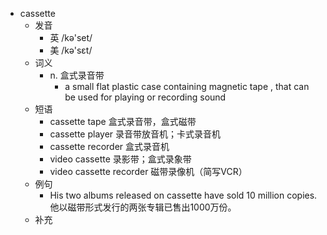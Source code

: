 - cassette
  - 发音
    - 英 /kə'set/
    - 美 /kə'sɛt/
  - 词义
    - n. 盒式录音带
      - a small flat plastic case containing  magnetic tape  , that can be used for playing or recording sound
  - 短语
    - cassette tape 盒式录音带，盒式磁带
    - cassette player 录音带放音机；卡式录音机
    - cassette recorder 盒式录音机
    - video cassette 录影带；盒式录象带
    - video cassette recorder 磁带录像机（简写VCR）
  - 例句
    - His two albums released on cassette have sold 10 million copies. 他以磁带形式发行的两张专辑已售出1000万份。
  - 补充